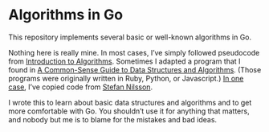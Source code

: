 # Algorithms in Go

This repository implements several basic or well-known algorithms in Go. 

Nothing here is really mine. In most cases, I’ve simply followed pseudocode from [Introduction to Algorithms][ita]. Sometimes I adapted a program that I found in [A Common-Sense Guide to Data Structures and Algorithms][csgdsa]. (Those programs were originally written in Ruby, Python, or Javascript.) [In one case][ybg], I’ve copied code from [Stefan Nilsson][sn].

I wrote this to learn about basic data structures and algorithms and to get more comfortable with Go. You shouldn’t use it for anything that matters, and nobody but me is to blame for the mistakes and bad ideas.

[ita]: https://mitpress.mit.edu/books/introduction-algorithms-third-edition
[csgdsa]: https://pragprog.com/titles/jwdsal2/a-common-sense-guide-to-data-structures-and-algorithms-second-edition
[ybg]: https://yourbasic.org/golang/quicksort-optimizations
[sn]: https://yourbasic.org/about
